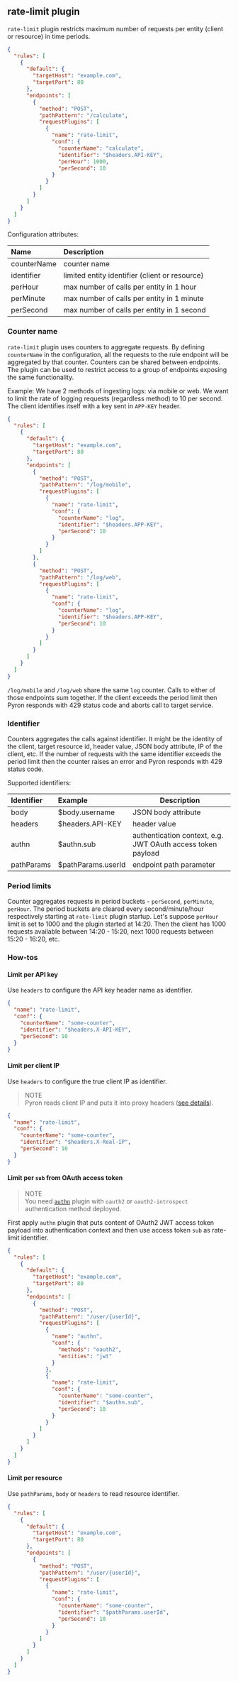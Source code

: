 ## rate-limit plugin

`rate-limit` plugin restricts maximum number of requests per entity (client or resource) in time periods.

```json
{
  "rules": [
    {
      "default": {
        "targetHost": "example.com",
        "targetPort": 80
      },
      "endpoints": [
        {
          "method": "POST",
          "pathPattern": "/calculate",
          "requestPlugins": [
            {
              "name": "rate-limit",
              "conf": {
                "counterName": "calculate",
                "identifier": "$headers.API-KEY",
                "perHour": 1000,
                "perSecond": 10
              }
            }
          ]
        }
      ]
    }
  ]
}
```

Configuration attributes:

| Name            | Description                                    |
|:----------------|:-----------------------------------------------|
| counterName     | counter name                                   |
| identifier      | limited entity identifier (client or resource) |
| perHour         | max number of calls per entity in 1 hour       |
| perMinute       | max number of calls per entity in 1 minute     |
| perSecond       | max number of calls per entity in 1 second     |

### Counter name

`rate-limit` plugin uses counters to aggregate requests. By defining `counterName` in the configuration, all the requests to the rule endpoint
will be aggregated by that counter. Counters can be shared between endpoints. The plugin can be used to restrict access to a group of endpoints exposing the same functionality.

Example:
We have 2 methods of ingesting logs: via mobile or web. We want to limit the rate of logging requests (regardless method) to 10 per second.
The client identifies itself with a key sent in `APP-KEY` header.

```json
{
  "rules": [
    {
      "default": {
        "targetHost": "example.com",
        "targetPort": 80
      },
      "endpoints": [
        {
          "method": "POST",
          "pathPattern": "/log/mobile",
          "requestPlugins": [
            {
              "name": "rate-limit",
              "conf": {
                "counterName": "log",
                "identifier": "$headers.APP-KEY",
                "perSecond": 10
              }
            }
          ]
        },
        {
          "method": "POST",
          "pathPattern": "/log/web",
          "requestPlugins": [
            {
              "name": "rate-limit",
              "conf": {
                "counterName": "log",
                "identifier": "$headers.APP-KEY",
                "perSecond": 10
              }
            }
          ]
        }
      ]
    }
  ]
}
```

`/log/mobile` and `/log/web` share the same `log` counter. Calls to either of those endpoints sum together.
If the client exceeds the period limit then Pyron responds with 429 status code and aborts call to target service.

### Identifier

Counters aggregates the calls against identifier. It might be the identity of the client, target resource id, header value, JSON body attribute, IP of the client, etc.
If the number of requests with the same identifier exceeds the period limit then the counter raises an error and Pyron responds with 429 status code.

Supported identifiers:

| Identifier      | Example             | Description                                                 |
|:----------------|:--------------------|-------------------------------------------------------------|
| body            | $body.username      | JSON body attribute                                         |
| headers         | $headers.API-KEY    | header value                                                |
| authn           | $authn.sub          | authentication context, e.g. JWT OAuth access token payload |
| pathParams      | $pathParams.userId  | endpoint path parameter                                     |

### Period limits

Counter aggregates requests in period buckets - `perSecond`, `perMinute`, `perHour`.
The period buckets are cleared every second/minute/hour respectively starting at `rate-limit` plugin startup.
Let's suppose `perHour` limit is set to 1000 and the plugin started at 14:20.
Then the client has 1000 requests available between 14:20 - 15:20, next 1000 requests between 15:20 - 16:20, etc.

### How-tos

#### Limit per API key

Use `headers` to configure the API key header name as identifier.

```json
{
  "name": "rate-limit",
  "conf": {
    "counterName": "some-counter",
    "identifier": "$headers.X-API-KEY",
    "perSecond": 10
  }
}
```

#### Limit per client IP

Use `headers` to configure the true client IP as identifier.

> NOTE<br/>
> Pyron reads client IP and puts it into proxy headers ([see details](../#config-proxy-headers)).

```json
{
  "name": "rate-limit",
  "conf": {
    "counterName": "some-counter",
    "identifier": "$headers.X-Real-IP",
    "perSecond": 10
  }
}
```

#### Limit per `sub` from OAuth access token

> NOTE</br>
> You need [`authn`](authn.md) plugin with `oauth2` or `oauth2-introspect` authentication method deployed.

First apply `authn` plugin that puts content of OAuth2 JWT access token payload into authentication context and
then use access token `sub` as rate-limit identifier.

```json
{
  "rules": [
    {
      "default": {
        "targetHost": "example.com",
        "targetPort": 80
      },
      "endpoints": [
        {
          "method": "POST",
          "pathPattern": "/user/{userId}",
          "requestPlugins": [
            {
              "name": "authn",
              "conf": {
                "methods": "oauth2",
                "entities": "jwt"
              }
            },
            {
              "name": "rate-limit",
              "conf": {
                "counterName": "some-counter",
                "identifier": "$authn.sub",
                "perSecond": 10
              }
            }
          ]
        }
      ]
    }
  ]
}
```

#### Limit per resource

Use `pathParams`, `body` or `headers` to read resource identifier.

```json
{
  "rules": [
    {
      "default": {
        "targetHost": "example.com",
        "targetPort": 80
      },
      "endpoints": [
        {
          "method": "POST",
          "pathPattern": "/user/{userId}",
          "requestPlugins": [
            {
              "name": "rate-limit",
              "conf": {
                "counterName": "some-counter",
                "identifier": "$pathParams.userId",
                "perSecond": 10
              }
            }
          ]
        }
      ]
    }
  ]
}
```
